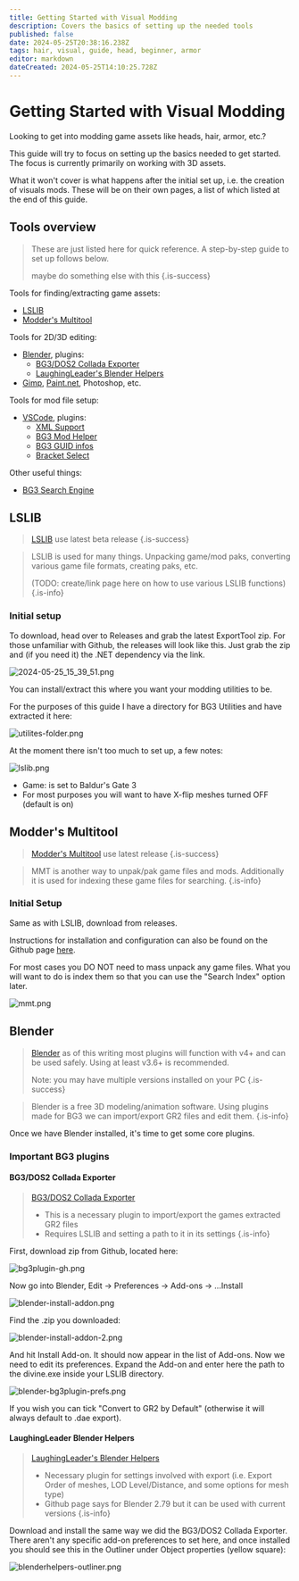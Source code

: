 ```yaml
---
title: Getting Started with Visual Modding
description: Covers the basics of setting up the needed tools
published: false
date: 2024-05-25T20:38:16.238Z
tags: hair, visual, guide, head, beginner, armor
editor: markdown
dateCreated: 2024-05-25T14:10:25.728Z
---
```


# Getting Started with Visual Modding
Looking to get into modding game assets like heads, hair, armor, etc.? 

This guide will try to focus on setting up the basics needed to get started. The focus is currently primarily on working with 3D assets.

What it won't cover is what happens after the initial set up, i.e. the creation of visuals mods. These will be on their own pages, a list of which listed at the end of this guide.


## Tools overview

> These are just listed here for quick reference. A step-by-step guide to set up follows below.
>
>maybe do something else with this
{.is-success}


Tools for finding/extracting game assets:
- [LSLIB](https://github.com/Norbyte/lslib)
- [Modder's Multitool](https://github.com/ShinyHobo/BG3-Modders-Multitool)

Tools for 2D/3D editing:
- [Blender](https://www.blender.org/), plugins:
  - [BG3/DOS2 Collada Exporter](https://github.com/Norbyte/dos2de_collada_exporter)
  - [LaughingLeader's Blender Helpers](https://github.com/LaughingLeader/laughingleader_blender_helpers)
- [Gimp](https://www.gimp.org/), [Paint.net](https://www.getpaint.net/index.html), Photoshop, etc.

Tools for mod file setup:
- [VSCode](https://code.visualstudio.com/), plugins:
  - [XML Support](https://marketplace.visualstudio.com/items?itemName=redhat.vscode-xml)
  - [BG3 Mod Helper](https://marketplace.visualstudio.com/items?itemName=ghostboats.bg3-mod-helper)
  - [BG3 GUID infos](https://marketplace.visualstudio.com/items?itemName=FallenStar.bg3guidinfos)
  - [Bracket Select](https://marketplace.visualstudio.com/items?itemName=chunsen.bracket-select)

Other useful things:
- [BG3 Search Engine](https://bg3.norbyte.dev/search)


## LSLIB

> [LSLIB](https://github.com/Norbyte/lslib/releases)
> use latest beta release
{.is-success}

> LSLIB is used for many things. Unpacking game/mod paks, converting various game file formats, creating paks, etc. 
> 
> (TODO: create/link page here on how to use various LSLIB functions)
{.is-info}

### Initial setup
To download, head over to Releases and grab the latest ExportTool zip. For those unfamiliar with Github, the releases will look like this. Just grab the zip and (if you need it) the .NET dependency via the link.

![2024-05-25_15_39_51.png](/tutorials/getting_started_visual/2024-05-25_15_39_51.png)

You can install/extract this where you want your modding utilities to be. 

For the purposes of this guide I have a directory for BG3 Utilities and have extracted it here:

![utilites-folder.png](/tutorials/getting_started_visual/utilites-folder.png)

At the moment there isn't too much to set up, a few notes:

![lslib.png](/tutorials/getting_started_visual/lslib.png)

- Game: is set to Baldur's Gate 3
- For most purposes you will want to have X-flip meshes turned OFF (default is on)


## Modder's Multitool

> [Modder's Multitool](https://github.com/ShinyHobo/BG3-Modders-Multitool/releases)
> use latest release
{.is-success}

> MMT is another way to unpak/pak game files and mods. Additionally it is used for indexing these game files for searching.
{.is-info}

### Initial Setup
Same as with LSLIB, download from releases.

Instructions for installation and configuration can also be found on the Github page [here](https://github.com/ShinyHobo/BG3-Modders-Multitool/wiki/Installation).

For most cases you DO NOT need to mass unpack any game files. What you will want to do is index them so that you can use the "Search Index" option later.

![mmt.png](/tutorials/getting_started_visual/mmt.png)


## Blender

> [Blender](https://www.blender.org/)
> as of this writing most plugins will function with v4+ and can be used safely. Using at least v3.6+ is recommended.
>
>Note: you may have multiple versions installed on your PC
{.is-success}

> Blender is a free 3D modeling/animation software. Using plugins made for BG3 we can import/export GR2 files and edit them.
{.is-info}

Once we have Blender installed, it's time to get some core plugins.

### Important BG3 plugins

#### BG3/DOS2 Collada Exporter
> [BG3/DOS2 Collada Exporter](https://github.com/Norbyte/dos2de_collada_exporter)
> - This is a necessary plugin to import/export the games extracted GR2 files
> - Requires LSLIB and setting a path to it in its settings
{.is-info}


First, download zip from Github, located here:

![bg3plugin-gh.png](/tutorials/getting_started_visual/bg3plugin-gh.png)

Now go into Blender, Edit -> Preferences -> Add-ons -> ...Install

![blender-install-addon.png](/tutorials/getting_started_visual/blender-install-addon.png)

Find the .zip you downloaded:

![blender-install-addon-2.png](/tutorials/getting_started_visual/blender-install-addon-2.png)

And hit Install Add-on. It should now appear in the list of Add-ons. 
Now we need to edit its preferences. Expand the Add-on and enter here the path to the divine.exe inside your LSLIB directory.

![blender-bg3plugin-prefs.png](/tutorials/getting_started_visual/blender-bg3plugin-prefs.png)

If you wish you can tick "Convert to GR2 by Default" (otherwise it will always default to .dae export).

#### LaughingLeader Blender Helpers
> [LaughingLeader's Blender Helpers](https://github.com/LaughingLeader/laughingleader_blender_helpers)
> - Necessary plugin for settings involved with export (i.e. Export Order of meshes, LOD Level/Distance, and some options for mesh type)
> - Github page says for Blender 2.79 but it can be used with current versions
{.is-info}


Download and install the same way we did the BG3/DOS2 Collada Exporter.
There aren't any specific add-on preferences to set here, and once installed you should see this in the Outliner under Object properties (yellow square):

![blenderhelpers-outliner.png](/tutorials/getting_started_visual/blenderhelpers-outliner.png)


